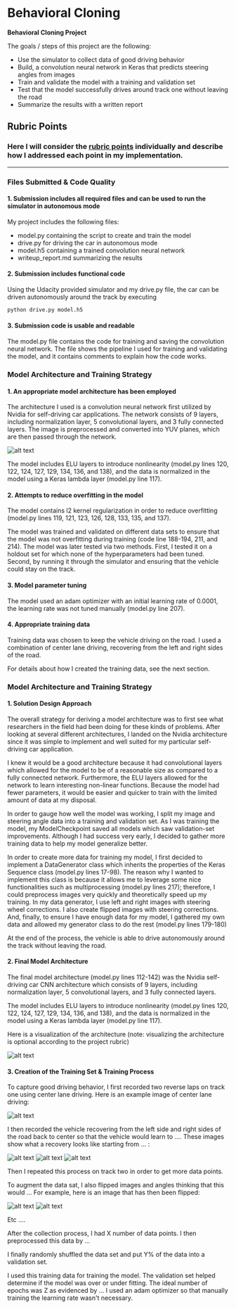 # **Behavioral Cloning** 

**Behavioral Cloning Project**

The goals / steps of this project are the following:
* Use the simulator to collect data of good driving behavior
* Build, a convolution neural network in Keras that predicts steering angles from images
* Train and validate the model with a training and validation set
* Test that the model successfully drives around track one without leaving the road
* Summarize the results with a written report


[//]: # (Image References)

[image1]: ./examples/cnn-architecture-nvidia.png "Model Visualization"
[image2]: ./examples/center_2016_12_01_13_44_56_757.jpg "Original Image"
[image3]: ./examples/YUV_image.png "YUV Image"
[image4]: ./examples/YUV_image_flipped.png "Flipped YUV Image"
[image5]: ./examples/YUV_image_flipped_blurred.png "Flipped & Blurred YUV Image - Left"
[image6]: ./examples/YUV_image_flipped_blurred_cropped.png "Flipped, Blurred & Cropped YUV Image"
[image7]: ./examples/YUV_image_flipped_blurred_cropped_resized.png "Flipped, Blurred, Cropped, & Resized YUV Image (Final Result)"
[image8]: ./examples/Final_result_left_flipped.png "Final Result - Left & Flipped"
[image9]: ./examples/Final_result_right_flipped.png "Final Result - Right & Flipped"

## Rubric Points
### Here I will consider the [rubric points](https://review.udacity.com/#!/rubrics/432/view) individually and describe how I addressed each point in my implementation.  

---
### Files Submitted & Code Quality

#### 1. Submission includes all required files and can be used to run the simulator in autonomous mode

My project includes the following files:
* model.py containing the script to create and train the model
* drive.py for driving the car in autonomous mode
* model.h5 containing a trained convolution neural network 
* writeup_report.md summarizing the results

#### 2. Submission includes functional code
Using the Udacity provided simulator and my drive.py file, the car can be driven autonomously around the track by executing 
```sh
python drive.py model.h5
```

#### 3. Submission code is usable and readable

The model.py file contains the code for training and saving the convolution neural network. The file shows the pipeline I used for training and validating the model, and it contains comments to explain how the code works.

### Model Architecture and Training Strategy

#### 1. An appropriate model architecture has been employed

The architecture I used is a convolution neural network first utilized by Nvidia for self-driving car applications.  The network consists of 9 layers, including normalization layer, 5 convolutional layers, and 3 fully connected layers.  The image is preprocessed and converted into YUV planes, which are then passed through the network.

![alt text][image1]


The model includes ELU layers to introduce nonlinearity (model.py lines 120, 122, 124, 127, 129, 134, 136, and 138), and the data is normalized in the model using a Keras lambda layer (model.py line 117). 

#### 2. Attempts to reduce overfitting in the model

The model contains l2 kernel regularization in order to reduce overfitting (model.py lines 119, 121, 123, 126, 128, 133, 135, and 137). 

The model was trained and validated on different data sets to ensure that the model was not overfitting during training (code line 188-194, 211, and 214). The model was later tested via two methods. First, I tested it on a holdout set for which none of the hyperparameters had been tuned. Second, by running it through the simulator and ensuring that the vehicle could stay on the track.

#### 3. Model parameter tuning

The model used an adam optimizer with an initial learning rate of 0.0001, the learning rate was not tuned manually (model.py line 207).

#### 4. Appropriate training data

Training data was chosen to keep the vehicle driving on the road. I used a combination of center lane driving, recovering from the left and right sides of the road.

For details about how I created the training data, see the next section. 

### Model Architecture and Training Strategy

#### 1. Solution Design Approach

The overall strategy for deriving a model architecture was to first see what researchers in the field had been doing for these kinds of problems.  After looking at several different architectures, I landed on the Nvidia architecture since it was simple to implement and well suited for my particular self-driving car application.

I knew it would be a good architecture because it had convolutional layers which allowed for the model to be of a reasonable size as compared to a fully connected network.  Furthermore, the ELU layers allowed for the network to learn interesting non-linear functions.  Because the model had fewer parameters, it would be easier and quicker to train with the limited amount of data at my disposal.

In order to gauge how well the model was working, I split my image and steering angle data into a training and validation set.  As I was training the model, my ModelCheckpoint saved all models which saw validation-set improvements. Although I had success very early, I decided to gather more training data to help my model generalize better.

In order to create more data for training my model, I first decided to implement a DataGenerator class which inherits the properties of the Keras Sequence class (model.py lines 17-98).  The reason why I wanted to implement this class is because it allows me to leverage some nice functionalities such as multiprocessing (model.py lines 217); therefore, I could preprocess images very quickly and theoretically speed up my training.  In my data generator, I use left and right images with steering wheel corrections.  I also create flipped images with steering corrections.  And, finally, to ensure I have enough data for my model, I gathered my own data and allowed my generator class to do the rest (model.py lines 179-180)

At the end of the process, the vehicle is able to drive autonomously around the track without leaving the road.

#### 2. Final Model Architecture

The final model architecture (model.py lines 112-142) was the Nvidia self-driving car CNN architecture which consists of 9 layers, including normalization layer, 5 convolutional layers, and 3 fully connected layers.

The model includes ELU layers to introduce nonlinearity (model.py lines 120, 122, 124, 127, 129, 134, 136, and 138), and the data is normalized in the model using a Keras lambda layer (model.py line 117). 

Here is a visualization of the architecture (note: visualizing the architecture is optional according to the project rubric)

![alt text][image1]

#### 3. Creation of the Training Set & Training Process

To capture good driving behavior, I first recorded two reverse laps on track one using center lane driving. Here is an example image of center lane driving:

![alt text][image2]

I then recorded the vehicle recovering from the left side and right sides of the road back to center so that the vehicle would learn to .... These images show what a recovery looks like starting from ... :

![alt text][image3]
![alt text][image4]
![alt text][image5]

Then I repeated this process on track two in order to get more data points.

To augment the data sat, I also flipped images and angles thinking that this would ... For example, here is an image that has then been flipped:

![alt text][image6]
![alt text][image7]

Etc ....

After the collection process, I had X number of data points. I then preprocessed this data by ...


I finally randomly shuffled the data set and put Y% of the data into a validation set. 

I used this training data for training the model. The validation set helped determine if the model was over or under fitting. The ideal number of epochs was Z as evidenced by ... I used an adam optimizer so that manually training the learning rate wasn't necessary.
